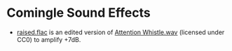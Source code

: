 # Comingle Sound Effects

* [raised.flac](raised.flac) is an edited version of
  [Attention Whistle.wav](https://freesound.org/people/Skiggz/sounds/256552/)
  (licensed under CC0) to amplify +7dB.
